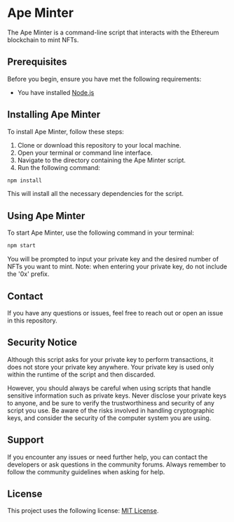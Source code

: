 # Ape Minter

The Ape Minter is a command-line script that interacts with the Ethereum blockchain to mint NFTs.

## Prerequisites

Before you begin, ensure you have met the following requirements:

- You have installed [Node.js](https://nodejs.org/en/)

## Installing Ape Minter

To install Ape Minter, follow these steps:

1. Clone or download this repository to your local machine.
2. Open your terminal or command line interface.
3. Navigate to the directory containing the Ape Minter script.
4. Run the following command:

```bash
npm install
```

This will install all the necessary dependencies for the script.

## Using Ape Minter

To start Ape Minter, use the following command in your terminal:

```bash
npm start
```

You will be prompted to input your private key and the desired number of NFTs you want to mint. Note: when entering your private key, do not include the '0x' prefix.

## Contact

If you have any questions or issues, feel free to reach out or open an issue in this repository.

## Security Notice

Although this script asks for your private key to perform transactions, it does not store your private key anywhere. Your private key is used only within the runtime of the script and then discarded.

However, you should always be careful when using scripts that handle sensitive information such as private keys. Never disclose your private keys to anyone, and be sure to verify the trustworthiness and security of any script you use. Be aware of the risks involved in handling cryptographic keys, and consider the security of the computer system you are using.

## Support

If you encounter any issues or need further help, you can contact the developers or ask questions in the community forums. Always remember to follow the community guidelines when asking for help.

## License

This project uses the following license: [MIT License](link).
